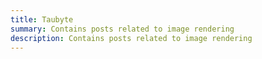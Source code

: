 ```yaml
---
title: Taubyte
summary: Contains posts related to image rendering
description: Contains posts related to image rendering
---
```

